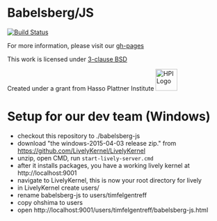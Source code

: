 Babelsberg/JS
=============
[![Build Status](https://travis-ci.org/babelsberg/babelsberg-js.png?branch=master)](https://travis-ci.org/babelsberg/babelsberg-js)

For more information, please visit our [gh-pages](http://babelsberg.github.io/babelsberg-js/)

This work is licensed under [3-clause BSD](https://github.com/babelsberg/babelsberg-js/blob/master/LICENSE)

Created under a grant from Hasso Plattner Institute <img src="http://upload.wikimedia.org/wikipedia/de/c/c9/Hpi_logo.png" alt="HPI Logo" width="50" height="50"/>



Setup for our dev team (Windows)
=============
* checkout this repository to ./babelsberg-js
* download "the windows-2015-04-03 release zip." from https://github.com/LivelyKernel/LivelyKernel
* unzip, open CMD, run ```start-lively-server.cmd```
* after it installs packages, you have a working lively kernel at http://localhost:9001
* navigate to LivelyKernel, this is now your root directory for lively
* in LivelyKernel create users/
* rename babelsberg-js to users/timfelgentreff
* copy ohshima to users
* open http://localhost:9001/users/timfelgentreff/babelsberg-js.html